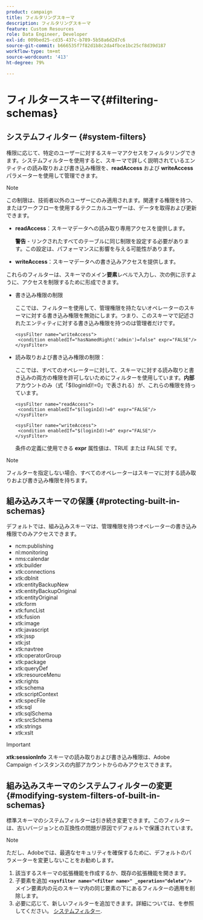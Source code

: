 ```yaml
---
product: campaign
title: フィルタリングスキーマ
description: フィルタリングスキーマ
feature: Custom Resources
role: Data Engineer, Developer
exl-id: 009bed25-cd35-437c-b789-5b58a6d2d7c6
source-git-commit: b666535f7f82d1b8c2da4fbce1bc25cf8d39d187
workflow-type: tm+mt
source-wordcount: '413'
ht-degree: 79%

---
```


# フィルタースキーマ{#filtering-schemas}

## システムフィルター {#system-filters}

権限に応じて、特定のユーザーに対するスキーマアクセスをフィルタリングできます。システムフィルターを使用すると、スキーマで詳しく説明されているエンティティの読み取りおよび書き込み権限を、**readAccess** および **writeAccess** パラメーターを使用して管理できます。

>[!NOTE]
>
>この制限は、技術者以外のユーザーにのみ適用されます。関連する権限を持つ、またはワークフローを使用するテクニカルユーザーは、データを取得および更新できます。

* **readAccess**：スキーマデータへの読み取り専用アクセスを提供します。

  **警告** - リンクされたすべてのテーブルに同じ制限を設定する必要があります。この設定は、パフォーマンスに影響を与える可能性があります。

* **writeAccess**：スキーマデータへの書き込みアクセスを提供します。

これらのフィルターは、スキーマのメイン&#x200B;**要素**&#x200B;レベルで入力し、次の例に示すように、アクセスを制限するために形成できます。

* 書き込み権限の制限

  ここでは、フィルターを使用して、管理権限を持たないオペレーターのスキーマに対する書き込み権限を無効にします。つまり、このスキーマで記述されたエンティティに対する書き込み権限を持つのは管理者だけです。

  ```
  <sysFilter name="writeAccess">      
   <condition enabledIf="hasNamedRight('admin')=false" expr="FALSE"/>    
  </sysFilter>
  ```

* 読み取りおよび書き込み権限の制限：

  ここでは、すべてのオペレーターに対して、スキーマに対する読み取りと書き込みの両方の権限を許可しないためにフィルターを使用しています。**内部**&#x200B;アカウントのみ（式「$(loginId)!=0」で表される）が、これらの権限を持っています。

  ```
  <sysFilter name="readAccess"> 
   <condition enabledIf="$(loginId)!=0" expr="FALSE"/>
  </sysFilter>
  
  <sysFilter name="writeAccess">  
   <condition enabledIf="$(loginId)!=0" expr="FALSE"/>
  </sysFilter>
  ```

  条件の定義に使用できる **expr** 属性値は、TRUE または FALSE です。

>[!NOTE]
>
>フィルターを指定しない場合、すべてのオペレーターはスキーマに対する読み取りおよび書き込み権限を持ちます。

## 組み込みスキーマの保護 {#protecting-built-in-schemas}

デフォルトでは、組み込みスキーマは、管理権限を持つオペレーターの書き込み権限でのみアクセスできます。

* ncm:publishing
* nl:monitoring
* nms:calendar
* xtk:builder
* xtk:connections
* xtk:dbInit
* xtk:entityBackupNew
* xtk:entityBackupOriginal
* xtk:entityOriginal
* xtk:form
* xtk:funcList
* xtk:fusion
* xtk:image
* xtk:javascript
* xtk:jssp
* xtk:jst
* xtk:navtree
* xtk:operatorGroup
* xtk:package
* xtk:queryDef
* xtk:resourceMenu
* xtk:rights
* xtk:schema
* xtk:scriptContext
* xtk:specFile
* xtk:sql
* xtk:sqlSchema
* xtk:srcSchema
* xtk:strings
* xtk:xslt

>[!IMPORTANT]
>
>**xtk:sessionInfo** スキーマの読み取りおよび書き込み権限は、Adobe Campaign インスタンスの内部アカウントからのみアクセスできます。

## 組み込みスキーマのシステムフィルターの変更 {#modifying-system-filters-of-built-in-schemas}

標準スキーマのシステムフィルターは引き続き変更できます。このフィルターは、古いバージョンとの互換性の問題が原因でデフォルトで保護されています。

>[!NOTE]
>
>ただし、Adobeでは、最適なセキュリティを確保するために、デフォルトのパラメーターを変更しないことをお勧めします。

1. 該当するスキーマの拡張機能を作成するか、既存の拡張機能を開きます。
1. 子要素を追加 **`<sysfilter name="<filter name>" _operation="delete"/>`** メイン要素内の元のスキーマ内の同じ要素の下にあるフィルターの適用を削除します。
1. 必要に応じて、新しいフィルターを追加できます。詳細については、を参照してください。 [システムフィルター](#system-filters).
